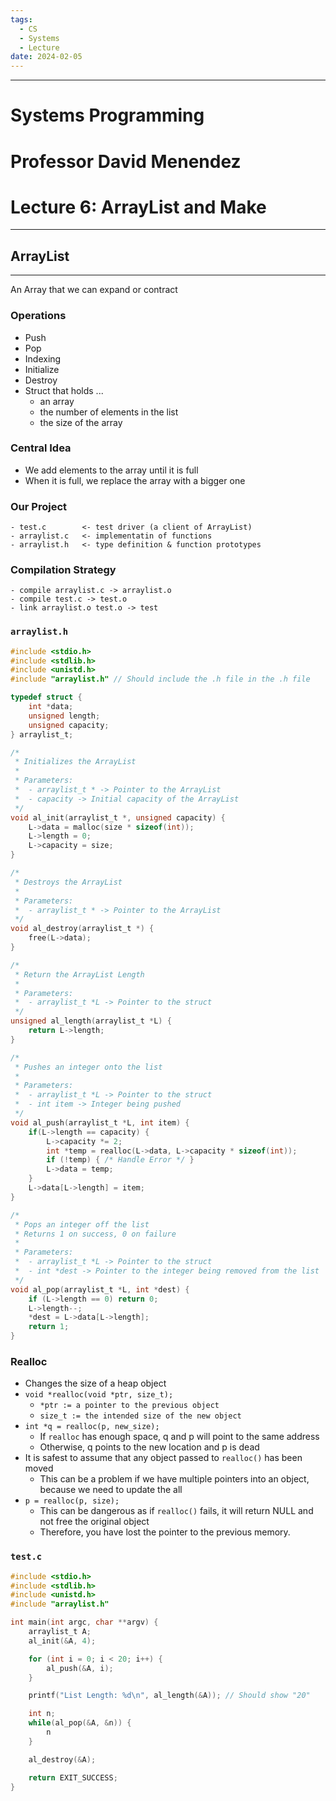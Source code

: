 ```yaml
---
tags:
  - CS
  - Systems
  - Lecture
date: 2024-02-05
---
```

***
# Systems Programming
# Professor David Menendez
# Lecture 6: ArrayList and Make

***
## ArrayList
***
An Array that we can expand or contract

### Operations
- Push
- Pop
- Indexing
- Initialize
- Destroy
- Struct that holds ...
	- an array
	- the number of elements in the list
	- the size of the array

### Central Idea
- We add elements to the array until it is full
- When it is full, we replace the array with a bigger one

### Our Project
	- test.c        <- test driver (a client of ArrayList)
	- arraylist.c   <- implementatin of functions
	- arraylist.h   <- type definition & function prototypes

### Compilation Strategy
	- compile arraylist.c -> arraylist.o
	- compile test.c -> test.o
	- link arraylist.o test.o -> test

### `arraylist.h`
```C
#include <stdio.h>
#include <stdlib.h>
#include <unistd.h>
#include "arraylist.h" // Should include the .h file in the .h file

typedef struct {
	int *data;
	unsigned length;
	unsigned capacity;
} arraylist_t;

/*
 * Initializes the ArrayList
 * 
 * Parameters:
 *  - arraylist_t * -> Pointer to the ArrayList
 *  - capacity -> Initial capacity of the ArrayList
 */
void al_init(arraylist_t *, unsigned capacity) {
	L->data = malloc(size * sizeof(int));
	L->length = 0;
	L->capacity = size;
}

/*
 * Destroys the ArrayList
 * 
 * Parameters:
 *  - arraylist_t * -> Pointer to the ArrayList
 */
void al_destroy(arraylist_t *) {
	free(L->data);
}

/*
 * Return the ArrayList Length
 * 
 * Parameters:
 *  - arraylist_t *L -> Pointer to the struct
 */
unsigned al_length(arraylist_t *L) {
	return L->length;
}

/*
 * Pushes an integer onto the list
 * 
 * Parameters:
 *  - arraylist_t *L -> Pointer to the struct
 *  - int item -> Integer being pushed 
 */
void al_push(arraylist_t *L, int item) {
	if(L->length == capacity) {
		L->capacity *= 2;
		int *temp = realloc(L->data, L->capacity * sizeof(int));
		if (!temp) { /* Handle Error */ }
		L->data = temp;
	}
	L->data[L->length] = item;
}

/*
 * Pops an integer off the list
 * Returns 1 on success, 0 on failure
 * 
 * Parameters:
 *  - arraylist_t *L -> Pointer to the struct
 *  - int *dest -> Pointer to the integer being removed from the list
 */
void al_pop(arraylist_t *L, int *dest) {
	if (L->length == 0) return 0;
	L->length--;
	*dest = L->data[L->length];
	return 1;
}
```

### Realloc
- Changes the size of a heap object
- `void *realloc(void *ptr, size_t);`
	- `*ptr := a pointer to the previous object`
	- `size_t := the intended size of the new object`
- `int *q = realloc(p, new_size);`
	- If `realloc` has enough space, q and p will point to the same address
	- Otherwise, q points to the new location and p is dead
- It is safest to assume that any object passed to `realloc()` has been moved
	- This can be a problem if we have multiple pointers into an object, because we need to update the all
- `p = realloc(p, size);`
	- This can be dangerous as if `realloc()` fails, it will return NULL and not free the original object
	- Therefore, you have lost the pointer to the previous memory.

### `test.c`
```C
#include <stdio.h>
#include <stdlib.h>
#include <unistd.h>
#include "arraylist.h"

int main(int argc, char **argv) {
	arraylist_t A;
	al_init(&A, 4);

	for (int i = 0; i < 20; i++) {
		al_push(&A, i);
	}

	printf("List Length: %d\n", al_length(&A)); // Should show "20"

	int n;
	while(al_pop(&A, &n)) {
		n 
	}

	al_destroy(&A);

	return EXIT_SUCCESS;
}
```
